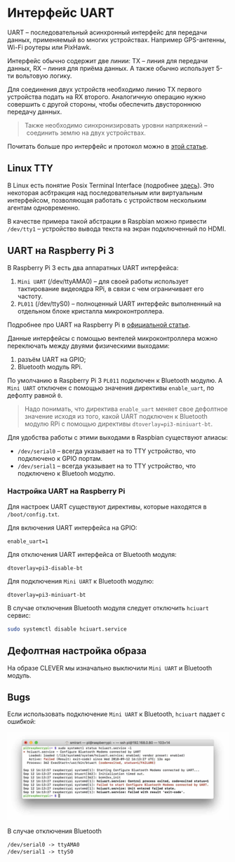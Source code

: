 # Интерфейс UART

UART – последовательный асинхронный интерфейс для передачи данных, применяемый во многих устройствах. Например GPS-антенны, Wi-Fi роутеры или PixHawk.

Интерфейс обычно содержит две линии: TX – линия для передачи данных, RX – линия для приёма данных. А также обычно использует 5-ти вольтовую логику.

Для соединения двух устройств необходимо линию TX первого устройства подать на RX второго. Аналогичную операцию нужно совершить с другой стороны, чтобы обеспечить двустороннюю передачу данных.

> Также необходимо синхронизировать уровни напряжений – соединить землю на двух устройствах.

Почитать больше про интерфейс и протокол можно в [этой статье](https://habr.com/post/109395/).

## Linux TTY

В Linux есть понятие Posix Terminal Interface (подробнее [здесь](https://ru.wikipedia.org/wiki/TTY-абстракция)). Это некоторая асбтракция над последовательным или виртуальным интерфейсом, позволяющая работать с устройством нескольким агентам одновременно.

В качестве примера такой абстрации в Raspbian можно привести `/dev/tty1` – устройство вывода текста на экран подключенный по HDMI.

## UART на Raspberry Pi 3

В Raspberry Pi 3 есть два аппаратных UART интерфейса:

1. `Mini UART` (/dev/ttyAMA0) – для своей работы использует тактирование видеоядра RPi, в связи с чем ограничивает его частоту.
2. `PL011` (/dev/ttyS0) – полноценный UART интерфейс выполненный на отдельном блоке кристалла микроконтроллера.

Подробнее про UART на Raspberry Pi в [официальной статье](https://www.raspberrypi.org/documentation/configuration/uart.md).

Данные интерфейсы с помощью вентелей микроконтроллера можно переключать между двуями физическими выходами:

1. разъём UART на GPIO;
2. Bluetooth модуль RPi.

По умолчанию в Raspberry Pi 3 `PL011` подключен к Bluetooth модулю. А `Mini UART` отключен с помощью значения директивы `enable_uart`, по дефолту равной `0`.

> Надо понимать, что директива `enable_uart` меняет свое дефолтное значение исходя из того, какой UART подключен к Bluetooth модулю RPi с помощью директивы `dtoverlay=pi3-miniuart-bt`.

Для удобства работы с этими выходами в Raspbian существуют алиасы:

* `/dev/serial0` – всегда указывает на то TTY устройство, что подключено к GPIO портам.
* `/dev/serial1` – всегда указывает на то TTY устройство, что подключено к Bluetooh модулю.

### Настройка UART на Raspberry Pi

Для настроек UART существуют директивы, которые находятся в `/boot/config.txt`.

Для включения UART интерфейса на GPIO:

```
enable_uart=1
```

Для отключения UART интерфейса от Bluetooth модуля:

```
dtoverlay=pi3-disable-bt
```

Для подключения `Mini UART` к Bluetooth модулю:

```
dtoverlay=pi3-miniuart-bt
```

В случае отключения Bluetooth модуля следует отключить `hciuart` сервис:

```bash
sudo systemctl disable hciuart.service
```

## Дефолтная настройка образа

На образе CLEVER мы изначально выключили `Mini UART` и Bluetooth модуль.

## Bugs

Если использовать подключение `Mini UART` к Bluetooth, `hciuart` падает с ошибкой:

![hciuart error](assets/hciuart_error.jpg)

В случае отключения Bluetooth

```
/dev/serial0 -> ttyAMA0
/dev/serial1 -> ttyS0
```
